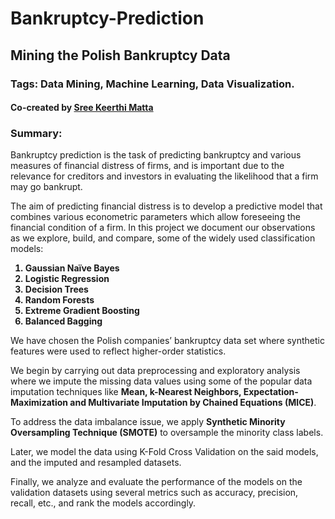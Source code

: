 # Bankruptcy-Prediction
## Mining the Polish Bankruptcy Data
### Tags: Data Mining, Machine Learning, Data Visualization.

#### Co-created by [Sree Keerthi Matta](https://github.com/sreekmatta)

### Summary:

Bankruptcy prediction is the task of predicting bankruptcy and various measures of financial distress of firms, and is important due to the relevance for creditors and investors in evaluating the likelihood that a firm may go bankrupt. 

The aim of predicting financial distress is to develop a predictive model that combines various econometric parameters which allow foreseeing the financial condition of a firm. In this project we document our observations as we explore, build, and compare, some of the widely used classification models:   

<b>
  
  1. Gaussian Naïve Bayes  
  2. Logistic Regression   
  3. Decision Trees   
  4. Random Forests   
  5. Extreme Gradient Boosting   
  6. Balanced Bagging 
</b> 

We have chosen the Polish companies’ bankruptcy data set where synthetic features were used to reflect higher-order statistics.  

We begin by carrying out data preprocessing and exploratory analysis where we impute the missing data values using some of the popular data imputation techniques like **Mean, k-Nearest Neighbors, Expectation-Maximization and Multivariate Imputation by Chained Equations (MICE)**.    

To address the data imbalance issue, we apply **Synthetic Minority Oversampling Technique (SMOTE)** to oversample the minority class labels. 

Later, we model the data using K-Fold Cross Validation on the said models, and the imputed and resampled datasets. 

Finally, we analyze and evaluate the performance of the models on the validation datasets using several metrics such as accuracy, precision, recall, etc., and rank the models accordingly. 
